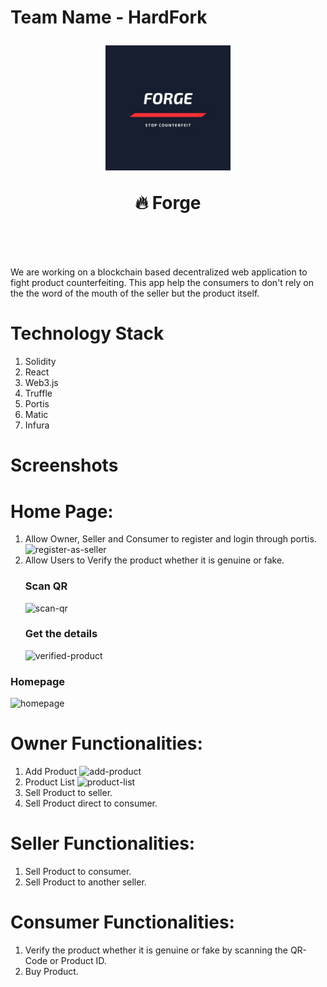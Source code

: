# Team Name - HardFork

<h1 align="center" style="margin-top: 1em; margin-bottom: 3em;">
  <p><a href="#"><img alt="forge logo" src="./forge-logo.jpeg" width="200"></a></p>
  <p>🔥 Forge</p>
</h1>

We are working on a blockchain based decentralized web application to fight product counterfeiting. This app help the consumers to don't rely on the the word of the mouth of the seller but the product itself.

# Technology Stack

1. Solidity
2. React
3. Web3.js
4. Truffle
5. Portis
6. Matic
7. Infura

# Screenshots

# Home Page:

1.  Allow Owner, Seller and Consumer to register and login through portis.
    ![register-as-seller](https://github.com/gauharayub/HardFork/blob/main/demo-screenshots/register-as-seller.png)
2.  Allow Users to Verify the product whether it is genuine or fake.
    ### Scan QR
    ![scan-qr](https://github.com/gauharayub/HardFork/blob/main/demo-screenshots/scan-qr.png)
    ### Get the details
    ![verified-product](https://github.com/gauharayub/HardFork/blob/main/demo-screenshots/verified-product.png)

### Homepage

![homepage](https://github.com/gauharayub/HardFork/blob/main/demo-screenshots/homepage.png)

# Owner Functionalities:

1.  Add Product
    ![add-product](https://github.com/gauharayub/HardFork/blob/main/demo-screenshots/add-product.png)
2.  Product List
    ![product-list](https://github.com/gauharayub/HardFork/blob/main/demo-screenshots/product-list.png)
3.  Sell Product to seller.
4.  Sell Product direct to consumer.

# Seller Functionalities:

1.  Sell Product to consumer.
2.  Sell Product to another seller.

# Consumer Functionalities:

1.  Verify the product whether it is genuine or fake by scanning the QR-Code or Product ID.
2.  Buy Product.

